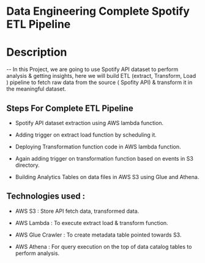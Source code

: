 # Data Engineering Complete Spotify ETL Pipeline 

# Description
--
In this Project, we are going to use Spotify API dataset to perform analysis & getting insights, here we will build ETL (extract, Transform, Load ) pipeline to fetch raw data from the source ( Spofity API) & transform it in the meaningful dataset.

Steps For Complete ETL Pipeline 
--
* Spotify API dataset extraction using AWS lambda function.

* Adding trigger on extract load function by scheduling it.

* Deploying Transformation function code in AWS lambda function.

* Again adding trigger on transformation function based on events in S3 directory. 

* Building Analytics Tables on data files in AWS S3 using Glue and Athena.

Technologies used :
--
* AWS S3 : Store API fetch data, transformed data.

* AWS Lambda : To execute extract load & transform function.

* AWS Glue Crawler : To create metadata table pointed towards S3.

* AWS Athena : For query execution on the top of data catalog tables to perform analysis.
 
